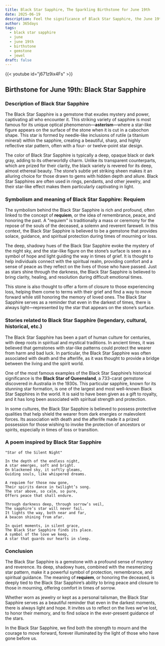 ```yaml
---
title: Black Star Sapphire, The Sparkling Birthstone for June 19th
date: 2025-06-19
description: Feel the significance of Black Star Sapphire, the June 19th birthstone symbolizing Requiem. Let its beauty and meaning brighten your day.
author: 365days
tags:
  - black star sapphire
  - june
  - june 19th
  - birthstone
  - gemstone
  - jewel
draft: false
---
```


{{< youtube id="j671z9ix4Fs" >}}

## Birthstone for June 19th: Black Star Sapphire

### Description of Black Star Sapphire

The Black Star Sapphire is a gemstone that exudes mystery and power, captivating all who encounter it. This striking variety of sapphire is most famous for its unique optical phenomenon—**asterism**—where a star-like figure appears on the surface of the stone when it is cut in a cabochon shape. This star is formed by needle-like inclusions of rutile (a titanium mineral) within the sapphire, creating a beautiful, sharp, and highly reflective star pattern, often with a four- or twelve-point star design.

The color of Black Star Sapphire is typically a deep, opaque black or dark gray, adding to its otherworldly charm. Unlike its transparent counterparts, which are prized for their clarity, the black variety is revered for its deep, almost ethereal beauty. The stone’s subtle yet striking sheen makes it an alluring choice for those drawn to gems with hidden depth and allure. Black Star Sapphires are often used in rings, pendants, and other jewelry, and their star-like effect makes them particularly captivating in light.

### Symbolism and meaning of Black Star Sapphire: Requiem

The symbolism behind the Black Star Sapphire is rich and profound, often linked to the concept of **requiem**, or the idea of remembrance, peace, and honoring the past. A "requiem" is traditionally a mass or ceremony for the repose of the souls of the deceased, a solemn and reverent farewell. In this context, the Black Star Sapphire is believed to be a gemstone that provides solace, guidance, and spiritual protection during times of mourning or loss.

The deep, shadowy hues of the Black Star Sapphire evoke the mystery of the night sky, and the star-like figure on the stone’s surface is seen as a symbol of hope and light guiding the way in times of grief. It is thought to help individuals connect with the spiritual realm, providing comfort and a sense of peace as they reflect on the lives of those who have passed. Just as stars shine through the darkness, the Black Star Sapphire is believed to bring clarity, healing, and resolution during difficult emotional times.

This stone is also thought to offer a form of closure to those experiencing loss, helping them come to terms with their grief and find a way to move forward while still honoring the memory of loved ones. The Black Star Sapphire serves as a reminder that even in the darkest of times, there is always light—represented by the star that appears on the stone’s surface.

### Stories related to Black Star Sapphire (legendary, cultural, historical, etc.)

The Black Star Sapphire has been a part of human culture for centuries, with deep roots in spiritual and mystical traditions. In ancient times, it was believed that gemstones with star-like patterns could protect the wearer from harm and bad luck. In particular, the Black Star Sapphire was often associated with death and the afterlife, as it was thought to provide a bridge between the living and the spirit world.

One of the most famous examples of the Black Star Sapphire’s historical significance is the **Black Star of Queensland**, a 733-carat gemstone discovered in Australia in the 1930s. This particular sapphire, known for its stunning star formation, is one of the largest and most well-known Black Star Sapphires in the world. It is said to have been given as a gift to royalty, and it has long been associated with spiritual strength and protection.

In some cultures, the Black Star Sapphire is believed to possess protective qualities that help shield the wearer from dark energies or malevolent forces. Its association with death and the afterlife made it a prized possession for those wishing to invoke the protection of ancestors or spirits, especially in times of loss or transition.

### A poem inspired by Black Star Sapphire

```
"Star of the Silent Night"

In the depth of the endless night,  
A star emerges, soft and bright.  
On blackened sky, it softly gleams,  
Guiding souls, like whispered dreams.

A requiem for those now gone,  
Their spirits dance in twilight’s song.  
The star above, so calm, so pure,  
Offers peace that shall endure.

Through darkness deep, through sorrow’s veil,  
The sapphire’s star will never fail.  
It lights the way, both near and far,  
A beacon shining from afar.

In quiet moments, in silent grace,  
The Black Star Sapphire finds its place.  
A symbol of the love we keep,  
A star that guards our hearts in sleep.
```

### Conclusion

The Black Star Sapphire is a gemstone with a profound sense of mystery and reverence. Its deep, shadowy hues, combined with the mesmerizing star pattern, make it a powerful symbol of protection, remembrance, and spiritual guidance. The meaning of **requiem**, or honoring the deceased, is deeply tied to the Black Star Sapphire’s ability to bring peace and closure to those in mourning, offering comfort in times of sorrow.

Whether worn as jewelry or kept as a personal talisman, the Black Star Sapphire serves as a beautiful reminder that even in the darkest moments, there is always light and hope. It invites us to reflect on the lives we’ve lost, to honor their memory, and to find solace in the ever-present guidance of the stars.

In the Black Star Sapphire, we find both the strength to mourn and the courage to move forward, forever illuminated by the light of those who have gone before us.